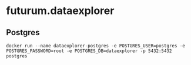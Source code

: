# futurum.dataexplorer

## Postgres

```
docker run --name dataexplorer-postgres -e POSTGRES_USER=postgres -e POSTGRES_PASSWORD=root -e POSTGRES_DB=dataexplorer -p 5432:5432 postgres
```
